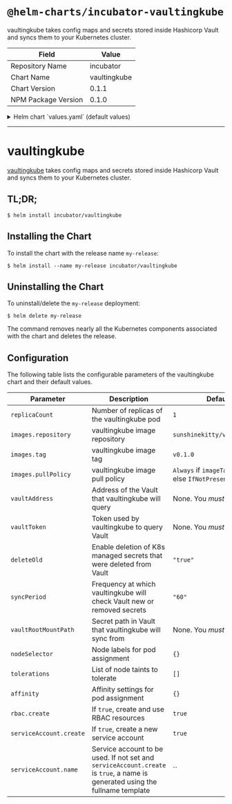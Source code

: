 # `@helm-charts/incubator-vaultingkube`

vaultingkube takes config maps and secrets stored inside Hashicorp Vault and syncs them to your Kubernetes cluster.

| Field               | Value        |
| ------------------- | ------------ |
| Repository Name     | incubator    |
| Chart Name          | vaultingkube |
| Chart Version       | 0.1.1        |
| NPM Package Version | 0.1.0        |

<details>

<summary>Helm chart `values.yaml` (default values)</summary>

```yaml
# Default values for vaultingkube.
# This is a YAML-formatted file.
# Declare variables to be passed into your templates.

# replicaCount is the replicas count of the vaultingkube pod. More than 1 is
# supported and you can use this to increase the availability of the vaultingkube
# agent in case of a pod crash.
replicaCount: 1

image:
  # Image repository
  # ref: https://hub.docker.com/r/sunshinekitty/vaultingkube/
  repository: sunshinekitty/vaultingkube
  # Image version
  # ref: https://hub.docker.com/r/sunshinekitty/vaultingkube/tags/
  tag: v0.1.0
  # Specify a imagePullPolicy
  # Defaults to 'Always' if image tag is 'latest', else set to 'IfNotPresent'
  # ref: http://kubernetes.io/docs/user-guide/images/#pre-pulling-images
  # pullPolicy:

# vaultAddress is the address of the Vault that vaultingkube will query.
vaultAddress:
# vaultToken is the token used by vaultingkube to query Vault.
# You should use a read-only token.
vaultToken:
# Setting deleteOld to true will make vaultingkube delete K8s managed secrets
# that aren't in Vault anymore.
deleteOld: 'true'
# syncPeriod will set the frequency at which vaultingkube will check Vault for
# new or removed secrets.
syncPeriod: '60'
# vaultRootMountPath is the secret path in Vault that vaultingkube will sync
# from and must contain the following
# structure: vaultRootMountPath/NAMESPACE/(secrets|configmaps)/NAME
# ref: https://github.com/sunshinekitty/vaultingkube#how-it-works
vaultRootMountPath:

# CPU and memory limits for the vaultingkube agent
resources:
  {}
  # limits:
  #  cpu: 100m
  #  memory: 64Mi
  # requests:
  #  cpu: 100m
  #  memory: 64Mi

nodeSelector: {}

tolerations: []

affinity: {}

rbac:
  # Specifies whether RBAC resources should be created
  create: true

serviceAccount:
  # Specifies whether a ServiceAccount should be created
  create: true
  # The name of the ServiceAccount to use.
  # If not set and create is true, a name is generated using the fullname template
  name:
```

</details>

---

# vaultingkube

[vaultingkube](https://github.com/sunshinekitty/vaultingkube) takes config maps
and secrets stored inside Hashicorp Vault and syncs them to your Kubernetes
cluster.

## TL;DR;

```console
$ helm install incubator/vaultingkube
```

## Installing the Chart

To install the chart with the release name `my-release`:

```console
$ helm install --name my-release incubator/vaultingkube
```

## Uninstalling the Chart

To uninstall/delete the `my-release` deployment:

```console
$ helm delete my-release
```

The command removes nearly all the Kubernetes components associated with the
chart and deletes the release.

## Configuration

The following table lists the configurable parameters of the vaultingkube chart and their default values.

| Parameter               | Description                                                                                                                   | Default                                                 |
| ----------------------- | ----------------------------------------------------------------------------------------------------------------------------- | ------------------------------------------------------- |
| `replicaCount`          | Number of replicas of the vaultingkube pod                                                                                    | `1`                                                     |
| `images.repository`     | vaultingkube image repository                                                                                                 | `sunshinekitty/vaultingkube`                            |
| `images.tag`            | vaultingkube image tag                                                                                                        | `v0.1.0`                                                |
| `images.pullPolicy`     | vaultingkube image pull policy                                                                                                | `Always` if `imageTag` is `latest`, else `IfNotPresent` |
| `vaultAddress`          | Address of the Vault that vaultingkube will query                                                                             | None. You _must_ supply one.                            |
| `vaultToken`            | Token used by vaultingkube to query Vault                                                                                     | None. You _must_ supply one.                            |
| `deleteOld`             | Enable deletion of K8s managed secrets that were deleted from Vault                                                           | `"true"`                                                |
| `syncPeriod`            | Frequency at which vaultingkube will check Vault new or removed secrets                                                       | `"60"`                                                  |
| `vaultRootMountPath`    | Secret path in Vault that vaultingkube will sync from                                                                         | None. You _must_ supply one                             |
| `nodeSelector`          | Node labels for pod assignment                                                                                                | `{}`                                                    |
| `tolerations`           | List of node taints to tolerate                                                                                               | `[]`                                                    |
| `affinity`              | Affinity settings for pod assignment                                                                                          | `{}`                                                    |
| `rbac.create`           | If `true`, create and use RBAC resources                                                                                      | `true`                                                  |
| `serviceAccount.create` | If `true`, create a new service account                                                                                       | `true`                                                  |
| `serviceAccount.name`   | Service account to be used. If not set and `serviceAccount.create` is `true`, a name is generated using the fullname template | ``                                                      |
